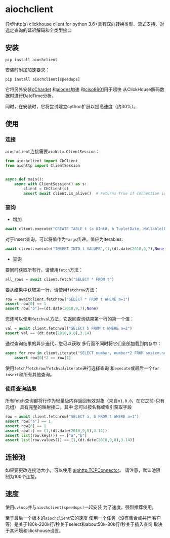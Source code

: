 # aiochclient

异步http(s) clickhouse client for python 3.6+具有双向转换类型、流式支持、对选定查询的延迟解码和全类型接口

## 安装

```shell
pip install aiochclient
```

安装时附加加速要求：

```
pip install aiochclient[speedups]
```

它将另外安装[cChardet](https://pypi.python.org/pypi/cchardet) 和[aiodns](https://pypi.python.org/pypi/aiodns)加速 和[ciso8601](https://github.com/closeio/ciso8601)用于超快 从ClickHouse解码数据时进行DateTime分析。

同时，在安装时，它将尝试建立cython扩展以提高速度（约30%）。

## 使用

### 连接

`aiochclient`连接需要`aiohttp.ClientSession`：

```python
from aiochclient import ChClient
from aiohttp import ClientSession


async def main():
    async with ClientSession() as s:
        client = ChClient(s)
        assert await client.is_alive()  # returns True if connection is Ok

```

### 查询

- 增加

```python
await client.execute("CREATE TABLE t (a UInt8, b Tuple(Date, Nullable(Float32))) ENGINE = Memory")
```

对于insert查询，可以将值作为`*args`传递。值应为iterables:

```python
await client.execute("INSERT INTO t VALUES",(1,(dt.date(2018,9,7),None)),(2,(dt.date(2018,9,8),3.14)),)
```

- 查询

要同时获取所有行，请使用`fetch`方法：

```python
all_rows = await client.fetch("SELECT * FROM t")
```

要从结果中获取第一行，请使用`fetchrow`方法：

```python
row = awaitclient.fetchrow("SELECT * FROM t WHERE a=1")
assert row[0] == 1
assert row["b"]==(dt.date(2018,9,7),None)
```

您还可以使用`fetchval`方法，它返回查询结果第一行的第一个值：

```python
val = await client.fetchval("SELECT b FROM t WHERE a=2")
assert val == (dt.date(2018,9,8),3.14)
```

通过查询结果的异步迭代，您可以获取 多行而不同时将它们全部加载到内存中：

```python
async for row in client.iterate("SELECT number, number*2 FROM system.numbers LIMIT 10000"):
    assert row[0]*2 == row[1]
```

使用`fetch`/`fetchrow`/`fetchval`/`iterate`进行选择查询 和`execute`或最后一个`for insert`和所有其他查询。

### 使用查询结果

所有fetch查询都将行作为轻量级内存返回有效对象（来自v`1.0.0`，在它之前-只有元组） 具有完整的映射接口，其中 您可以按名称或索引获取字段

```python
row = await client.fetchrow("SELECT a, b FROM t WHERE a=1")
assert row["a"] == 1
assert row[0] == 1
assert row[:] == (1,(dt.date(2018,9,8),3.14))
assert list(row.keys()) == ["a","b"]
assert list(row.values()) == [1,(dt.date(2018,9,8),3.14)]
```

## 连接池

如果要更改连接池大小，可以使用 [aiohttp.TCPConnector](https://docs.aiohttp.org/en/stable/client_advanced.html#limiting-connection-pool-size)。 请注意，默认池限制为100个连接。

## 速度

使用`uvloop`并与`aiochclient[speedups]`一起安装 为了速度，强烈推荐使用。

至于最后一个版本的`aiochclient`它的速度 使用一个任务（没有集合或并行 客户等）是关于180k-220k行/秒关于select和about50k-80k行/秒关于插入查询 取决于其环境和clickhouse设置。